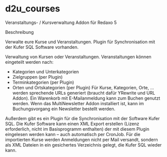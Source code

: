 # d2u_courses
Veranstaltungs- / Kursverwaltung Addon für Redaxo 5

Beschreibung

Verwalte eure Kurse und Veranstaltungen. Plugin für Synchronisation mit der Kufer SQL Software vorhanden.

Verwaltung von Kursen oder Veranstaltungen. Veranstaltungen können eingeteilt werden nach:
- Kategorien und Unterkategorien
- Zielgruppen (per Plugin)
- Terminkategorien (per Plugin)
- Orten und Ortskategorien (per Plugin)
Für Kurse, Kategorien, Orte, … werden sprechende URLs generiert (braucht dafür YRewrite und URL Addon).
Ein Warenkorb mit E-Mailanmeldung kann zum Buchen genutzt werden.
Wenn das MultiNewsletter Addon installiert ist, kann im Buchungsvorgang ein Newsletter bestellt werden.

Außerdem gibt es ein Plugin für die Synchronisation mit der Software Kufer SQL. Die Kufer
Software kann einen XML Export erstellen (Lizenz erforderlich, nicht im Basisprogramm enthalten)
der mit diesem Plugin eingelesen werden kann – auch automatisch per CronJob. Für die importierten
Kurse werden Anmeldungen nicht per Mail versandt, sondern als XML Dateien in ein gesichertes
Verzeichnis gelegt, die Kufer SQL wieder kann.
